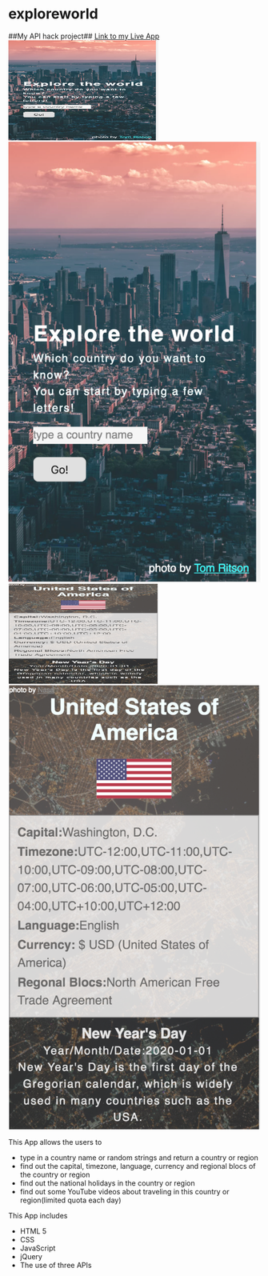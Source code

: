 # exploreworld
##My API hack project##
<a href= "https://emilystacy.github.io/exploreworld/"> Link to my Live App </a>
<img src="images/app1.png" width="300px" height="200px">
![](images/app1.png)
<img src="images/app2.png" width="300px" height="200px">
![](images/app2.png)

<p> This App allows the users to
<ul> 
  <li> type in a country name or random strings and return a country or region
  <li> find out the capital, timezone, language, currency and regional blocs of the country or region
  <li> find out the national holidays in the country or region 
  <li> find out some YouTube videos about traveling in this country or region(limited quota each day)
  </ul>
  <p> This App includes
  <ul>
    <li> HTML 5 </li> 
    <li> CSS </li>
    <li> JavaScript </li>
    <li> jQuery </li>
    <li> The use of three APIs  </li>
    </ul>
